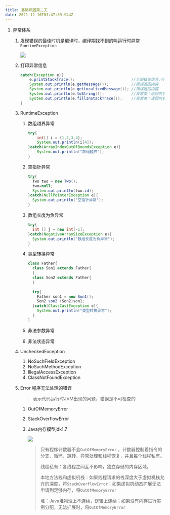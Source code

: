 ```yaml
---
title: 基础巩固第二天
date: 2021-12-16T03:47:59.944Z
---
```

1. 异常体系

   1. 发现错误的最佳时机是编译时，编译期找不到的叫运行时异常`RuntimeException`

      ![](images/异常.png)
   2. 打印异常信息

      ```java
      catch(Exception e){
          e.printStackTrace();                         //全部错误信息,可以输出到流(PrintStream s)
          System.out.println(e.getMessage());          //错误返回内容
          System.out.println(e.getLocalizedMessage()); //错误返回内容
          System.out.println(e.toString());            //异常类：返回内容
          System.out.println(e.fillInStackTrace());    //异常类：返回内容
      }
      ```
   3. RuntimeException

      1. 数组越界异常

         ```java
         try{
             int[] i = {1,2,3,4};
             System.out.println(i[4]);
         }catch(ArrayIndexOutOfBoundsException e){
             System.out.println("数组越界");
         }
         ```
      2. 空指针异常

         ```java
         try{
           Two two = new Two();
           two=null;
           System.out.println(two.id);
         }catch(NullPointerException e){
           System.out.println("空指针异常");
         }
         ```
      3. 数组长度为负异常

         ```java
         try{
           int [] j = new int[-1];
         }catch(NegativeArraySizeException e){
           System.out.println("数组长度为负异常");
         }
         ```
      4. 类型转换异常

         ```java
         class Father{
           class Son1 extends Father{
           }
           class Son2 extends Father{
           }
           
           try{
             Father son1 = new Son1();
             Son2 son2 (Son2)son1;
           }catch(ClassCastException e){
             System.out.println("类型转换异常");
           }
         }
         ```
      5. 非法参数异常
      6. 非法状态异常
   4. UncheckedException

      1. NoSuchFieldException
      2. NoSuchMethodException
      3. IllegalAccessException
      4. ClassNotFoundException
   5. Error 程序无法处理的错误

      > 表示代码运行时JVM出现的问题，错误是不可检查的

      1. OutOfMemoryError
      2. StackOverflowError
      3. Java内存模型jdk1.7

         ![](images/内存模型.png)

         >  只有程序计数器不会`OutOfMemoryError` ，计数器控制着指令的分支、循环、跳转、异常处理和线程恢复，并且每个线程私有。
         >
         > 线程私有：各线程之间互不影响，独立存储的内存区域。
         >
         > 本地方法栈和虚拟机栈：如果线程请求的栈深度大于虚拟机栈允许的深度，将`StackOverflowError`；如果虚拟机动态扩展无法申请到足够内存，将`OutOfMemoryError` 
         >
         > 堆：Java堆物理上不连续，逻辑上连续；如果没有内存进行实例分配，无法扩展时，将`OutOfMemoryError`